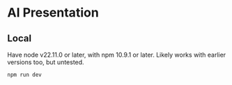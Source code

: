# AI Presentation

## Local
Have node v22.11.0 or later, with npm 10.9.1 or later. Likely works with earlier versions too, but untested.
```sh
npm run dev
```

